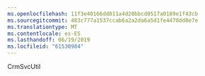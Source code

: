 ```yaml
---
ms.openlocfilehash: 11f3e40166dd811a4d20bbcd0517a0189e1f43cb
ms.sourcegitcommit: 483c777a1537ccab6a2a2da6a5d1fe4470dd0e7e
ms.translationtype: MT
ms.contentlocale: es-ES
ms.lasthandoff: 06/19/2019
ms.locfileid: "61530984"
---
```

CrmSvcUtil